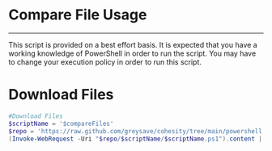 # Compare File Usage
---
This script is provided on a best effort basis.  It is expected that you have a working knowledge of PowerShell in order to run the script.  You may have to change  your execution policy in order to run this script.

# Download Files

```powershell
#Download Files
$scriptName = '$compareFiles'
$repo = 'https://raw.github.com/greysave/cohesity/tree/main/powershell'
(Invoke-WebRequest -Uri "$repo/$scriptName/$scriptName.ps1").content | Out-File "$scriptName.ps1";  Get-Content "scriptName.ps1" | Set-Content "$scriptName.ps1"
```